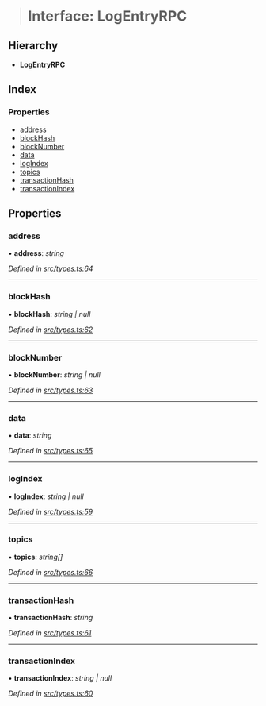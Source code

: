 > # Interface: LogEntryRPC

## Hierarchy

* **LogEntryRPC**

## Index

### Properties

* [address](_src_types_.logentryrpc.md#address)
* [blockHash](_src_types_.logentryrpc.md#blockhash)
* [blockNumber](_src_types_.logentryrpc.md#blocknumber)
* [data](_src_types_.logentryrpc.md#data)
* [logIndex](_src_types_.logentryrpc.md#logindex)
* [topics](_src_types_.logentryrpc.md#topics)
* [transactionHash](_src_types_.logentryrpc.md#transactionhash)
* [transactionIndex](_src_types_.logentryrpc.md#transactionindex)

## Properties

###  address

• **address**: *string*

*Defined in [src/types.ts:64](https://github.com/0xProject/0x-monorepo/blob/08a3bd42f/packages/web3-wrapper/src/types.ts#L64)*

___

###  blockHash

• **blockHash**: *string | null*

*Defined in [src/types.ts:62](https://github.com/0xProject/0x-monorepo/blob/08a3bd42f/packages/web3-wrapper/src/types.ts#L62)*

___

###  blockNumber

• **blockNumber**: *string | null*

*Defined in [src/types.ts:63](https://github.com/0xProject/0x-monorepo/blob/08a3bd42f/packages/web3-wrapper/src/types.ts#L63)*

___

###  data

• **data**: *string*

*Defined in [src/types.ts:65](https://github.com/0xProject/0x-monorepo/blob/08a3bd42f/packages/web3-wrapper/src/types.ts#L65)*

___

###  logIndex

• **logIndex**: *string | null*

*Defined in [src/types.ts:59](https://github.com/0xProject/0x-monorepo/blob/08a3bd42f/packages/web3-wrapper/src/types.ts#L59)*

___

###  topics

• **topics**: *string[]*

*Defined in [src/types.ts:66](https://github.com/0xProject/0x-monorepo/blob/08a3bd42f/packages/web3-wrapper/src/types.ts#L66)*

___

###  transactionHash

• **transactionHash**: *string*

*Defined in [src/types.ts:61](https://github.com/0xProject/0x-monorepo/blob/08a3bd42f/packages/web3-wrapper/src/types.ts#L61)*

___

###  transactionIndex

• **transactionIndex**: *string | null*

*Defined in [src/types.ts:60](https://github.com/0xProject/0x-monorepo/blob/08a3bd42f/packages/web3-wrapper/src/types.ts#L60)*